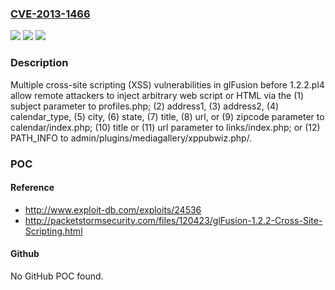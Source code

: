 ### [CVE-2013-1466](https://cve.mitre.org/cgi-bin/cvename.cgi?name=CVE-2013-1466)
![](https://img.shields.io/static/v1?label=Product&message=n%2Fa&color=blue)
![](https://img.shields.io/static/v1?label=Version&message=n%2Fa&color=blue)
![](https://img.shields.io/static/v1?label=Vulnerability&message=n%2Fa&color=brighgreen)

### Description

Multiple cross-site scripting (XSS) vulnerabilities in glFusion before 1.2.2.pl4 allow remote attackers to inject arbitrary web script or HTML via the (1) subject parameter to profiles.php; (2) address1, (3) address2, (4) calendar_type, (5) city, (6) state, (7) title, (8) url, or (9) zipcode parameter to calendar/index.php; (10) title or (11) url parameter to links/index.php; or (12) PATH_INFO to admin/plugins/mediagallery/xppubwiz.php/.

### POC

#### Reference
- http://www.exploit-db.com/exploits/24536
- http://packetstormsecurity.com/files/120423/glFusion-1.2.2-Cross-Site-Scripting.html

#### Github
No GitHub POC found.

